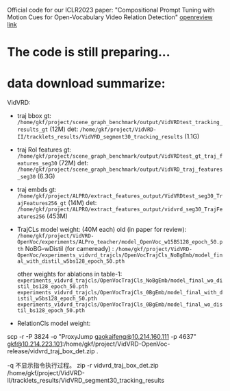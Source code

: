 Official code for our ICLR2023 paper: "Compositional Prompt Tuning with Motion Cues for Open-Vocabulary Video Relation Detection"
[openreview link](https://openreview.net/pdf?id=mE91GkXYipg) 

# The code is still preparing...

# data download summarize:

VidVRD:
- traj bbox 
    gt: `/home/gkf/project/scene_graph_benchmark/output/VidVRDtest_tracking_results_gt` (12M)
    det: `/home/gkf/project/VidVRD-II/tracklets_results/VidVRD_segment30_tracking_results` (1.1G)
- traj RoI features
    gt: `/home/gkf/project/scene_graph_benchmark/output/VidVRDtest_gt_traj_features_seg30` (72M)
    det: `/home/gkf/project/scene_graph_benchmark/output/VidVRD_traj_features_seg30` (6.3G)
- traj embds
    gt: `/home/gkf/project/ALPRO/extract_features_output/VidVRDtest_seg30_TrajFeatures256_gt` (14M)
    det: `/home/gkf/project/ALPRO/extract_features_output/vidvrd_seg30_TrajFeatures256` (453M)

- TrajCLs model weight: (40M each)
    old (in paper for review): `/home/gkf/project/VidVRD-OpenVoc/experiments/ALPro_teacher/model_OpenVoc_w15BS128_epoch_50.pth` 
    NoBG-wDistil (for cameready) : `/home/gkf/project/VidVRD-OpenVoc/experiments_vidvrd_trajcls/OpenVocTrajCls_NoBgEmb/model_final_with_distil_w5bs128_epoch_50.pth`

    other weights for ablations in table-1:
    `experiments_vidvrd_trajcls/OpenVocTrajCls_NoBgEmb/model_final_wo_distil_bs128_epoch_50.pth`
    `experiments_vidvrd_trajcls/OpenVocTrajCls_0BgEmb/model_final_with_distil_w5bs128_epoch_50.pth`
    `experiments_vidvrd_trajcls/OpenVocTrajCls_0BgEmb/model_final_wo_distil_bs128_epoch_50.pth`

- RelationCls model weight:

scp -r -P 3824 -o "ProxyJump gaokaifeng@10.214.160.111 -p 4637" gkf@10.214.223.101:/home/gkf/project/VidVRD-OpenVoc-release/vidvrd_traj_box_det.zip .

-q 不显示指令执行过程。
zip -r vidvrd_traj_box_det.zip /home/gkf/project/VidVRD-II/tracklets_results/VidVRD_segment30_tracking_results